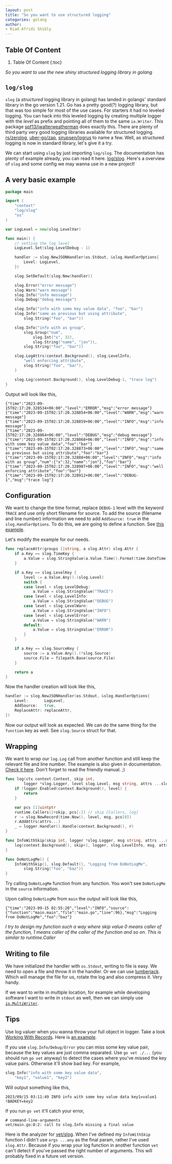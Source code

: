 ```yaml
---
layout: post
title: "So you want to use structured logging"
categories: golang
author:
- Riad Afridi Shibly
---
```


## Table Of Content

1. Table Of Content
{:toc}

_So you want to use the new shiny structured logging library in golang_

## `log/slog`

`slog` (a _structured_ logging library in golang) has landed in golangs' standard library in the go version 1.21. Go has a pretty good(?) logging library, but that was too simple for most of the use cases. For starters it had no leveled logging. You can hack into this leveled logging by creating multiple logger with the _level_ as prefix and pointing all of them to the same `io.Writer`. This package [spf13/jwalterweatherman](https://github.com/spf13/jwalterweatherman) does exactly this. There are plenty of third party very good logging libraries available for structured logging. [rs/zerolog](https://github.com/rs/zerolog), [uber-go/zap](https://github.com/uber-go/zap), [sirupsen/logrus](https://github.com/sirupsen/logrus) to name a few. Well, as structured logging is now in standard library, let's give it a try. 

We can start using `slog` by just importing `log/slog`. The documentation has plenty of example already, you can read it here. [log/slog](https://pkg.go.dev/log/slog). Here's a overview of `slog` and some config we may wanna use in a new project!

## A very basic example

```go
package main

import (
	"context"
	"log/slog"
	"os"
)

var LogLevel = new(slog.LevelVar)

func main() {
	// setting the log level
	LogLevel.Set(slog.LevelDebug - 1)

	handler := slog.NewJSONHandler(os.Stdout, &slog.HandlerOptions{
		Level: LogLevel,
	})

	slog.SetDefault(slog.New(handler))

	slog.Error("error message")
	slog.Warn("warn message")
	slog.Info("info message")
	slog.Debug("debug message")

	slog.Info("info with some key value data", "foo", "bar")
	slog.Info("same as previous but using attribute",
		slog.String("foo", "bar"))

	slog.Info("info with as group",
		slog.Group("num",
			slog.Int("x", 32),
			slog.String("name", "jon")),
		slog.String("foo", "bar"))

	slog.LogAttrs(context.Background(), slog.LevelInfo,
		"well enforcing attribute",
		slog.String("foo", "bar"),
	)

	slog.Log(context.Background(), slog.LevelDebug-1, "trace log")
}
```

Output will look like this,

```
{"time":"2023-09-15T02:17:20.328534+06:00","level":"ERROR","msg":"error message"}
{"time":"2023-09-15T02:17:20.328854+06:00","level":"WARN","msg":"warn message"}
{"time":"2023-09-15T02:17:20.328859+06:00","level":"INFO","msg":"info message"}
{"time":"2023-09-15T02:17:20.328864+06:00","level":"DEBUG","msg":"debug message"}
{"time":"2023-09-15T02:17:20.328868+06:00","level":"INFO","msg":"info with some key value data","foo":"bar"}
{"time":"2023-09-15T02:17:20.328873+06:00","level":"INFO","msg":"same as previous but using attribute","foo":"bar"}
{"time":"2023-09-15T02:17:20.32888+06:00","level":"INFO","msg":"info with as group","num":{"x":32,"name":"jon"},"foo":"bar"}
{"time":"2023-09-15T02:17:20.328907+06:00","level":"INFO","msg":"well enforcing attribute","foo":"bar"}
{"time":"2023-09-15T02:17:20.328912+06:00","level":"DEBUG-1","msg":"trace log"}
```

## Configuration

We want to change the time format, replace `DEBUG-1` level with the keyword `TRACE` and use only short filename for source. To add the source (filename and line number) information we need to add `AddSource: true` in the `slog.HandlerOptions`. To do this, we are going to define a function. See [this example](https://pkg.go.dev/log/slog#example-HandlerOptions-CustomLevels).

Let's modify the example for our needs.

```go
func replaceAttr(groups []string, a slog.Attr) slog.Attr {
	if a.Key == slog.TimeKey {
		a.Value = slog.StringValue(a.Value.Time().Format(time.DateTime))
	}

	if a.Key == slog.LevelKey {
		level := a.Value.Any().(slog.Level)
		switch {
		case level < slog.LevelDebug:
			a.Value = slog.StringValue("TRACE")
		case level < slog.LevelInfo:
			a.Value = slog.StringValue("DEBUG")
		case level < slog.LevelWarn:
			a.Value = slog.StringValue("INFO")
		case level < slog.LevelError:
			a.Value = slog.StringValue("WARN")
		default:
			a.Value = slog.StringValue("ERROR")
		}
	}

	if a.Key == slog.SourceKey {
		source := a.Value.Any().(*slog.Source)
		source.File = filepath.Base(source.File)
	}

	return a
}
```

Now the handler creation will look like this,

```go
handler := slog.NewJSONHandler(os.Stdout, &slog.HandlerOptions{
	Level:       LogLevel,
	AddSource:   true,
	ReplaceAttr: replaceAttr,
})
```

Now our output will look as expected. We can do the same thing for the `function` key as well. See `slog.Source` struct for that.

## Wrapping

We want to wrap our `log.Log` call from another function and still keep the relevant file and line number. The example is also given in documentation. [Check it here](https://pkg.go.dev/log/slog#example-package-Wrapping). Don't forget to read the friendly manual. ;) 


```go
func log(ctx context.Context, skip int, 
        logger *slog.Logger, level slog.Level, msg string, attrs ...slog.Attr) {
	if !logger.Enabled(context.Background(), level) {
		return
	}

	var pcs [1]uintptr
	runtime.Callers(2+skip, pcs[:]) // skip [Callers, log]
	r := slog.NewRecord(time.Now(), level, msg, pcs[0])
	r.AddAttrs(attrs...)
	_ = logger.Handler().Handle(context.Background(), r)
}

func InfoWithSkip(skip int, logger *slog.Logger, msg string, attrs ...slog.Attr) {
	log(context.Background(), skip+1, logger, slog.LevelInfo, msg, attrs...)
}

func DoNotLogMe() {
	InfoWithSkip(1, slog.Default(), "Logging from DoNotLogMe", 
	    slog.String("foo", "baz"))
}
```

Try calling `DoNotLogMe` function from any function. You won't see `DoNotLogMe` in the `source` information.

Upon calling `DoNotLogMe` from `main` the output will look like this,

```
{"time":"2023-09-15 02:55:20","level":"INFO","source":{"function":"main.main","file":"main.go","line":96},"msg":"Logging from DoNotLogMe","foo":"baz"}
```

_I try to design my function such a way where skip value 0 means caller of the function, 1 means caller of the caller of the function and so on. This is similar to runtime.Caller_

## Writing to file

We have initialized the handler with `os.Stdout`, writing to file is easy. We need to open a file and throw it in the handler. Or we can use [lumberjack](https://github.com/natefinch/lumberjack). Which will manage the file for us, rotate the log and also compress it. Very handy.

If we want to write in multiple location, for example while developing software I want to write in `stdout` as well, then we can simply use [`io.MultiWriter`](https://pkg.go.dev/io#MultiWriter).


## Tips

Use log valuer when you wanna throw your full object in logger. Take a look [Working With Records](https://pkg.go.dev/log/slog#hdr-Working_with_Records). Here is [an example](https://pkg.go.dev/log/slog#example-LogValuer-Group).

If you use `slog.Info/Debug/Error` you can miss some key value pair, because the key values are just comma separated. Use `go vet ./...` (you should run `go vet` anyway) to detect the cases where you've missed the key value pairs. Otherwise it'll show bad key. For example, 

```go
slog.Info("info with some key value data",
	"key1", "value1", "key2")
```

Will output something like this, 

```
2023/09/15 03:11:49 INFO info with some key value data key1=value1 !BADKEY=key2
```

If you run `go vet` it'll catch your error, 

```
# command-line-arguments
vet/main.go:8:2: call to slog.Info missing a final value
```

Here is the analyzer for [vet/slog](https://pkg.go.dev/golang.org/x/tools@v0.13.0/go/analysis/passes/slog). When I've defined my `InfoWithSkip` function I didn't use `args ...any` as the final param, rather I've used `slog.Attr`. Because if you wrap your log function in another function `vet` can't detect if you've passed the right number of arguments. This will probably fixed in a future vet version.

